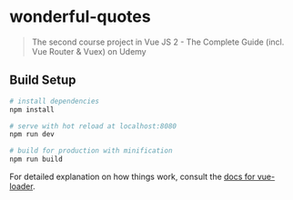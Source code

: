 # wonderful-quotes

> The second course project in Vue JS 2 - The Complete Guide (incl. Vue Router & Vuex) on Udemy

## Build Setup

``` bash
# install dependencies
npm install

# serve with hot reload at localhost:8080
npm run dev

# build for production with minification
npm run build
```

For detailed explanation on how things work, consult the [docs for vue-loader](http://vuejs.github.io/vue-loader).
